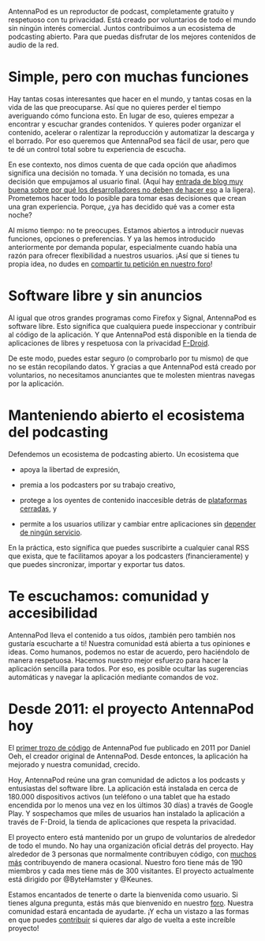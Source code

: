 AntennaPod es un reproductor de podcast, completamente gratuito y respetuoso con tu privacidad. Está creado por voluntarios de todo el mundo sin ningún interés comercial. Juntos contribuimos a un ecosistema de podcasting abierto. Para que puedas disfrutar de los mejores contenidos de audio de la red.

# Simple, pero con muchas funciones

Hay tantas cosas interesantes que hacer en el mundo, y tantas cosas en la vida de las que preocuparse. Así que no quieres perder el tiempo averiguando cómo funciona esto. En lugar de eso, quieres empezar a encontrar y escuchar grandes contenidos. Y quieres poder organizar el contenido, acelerar o ralentizar la reproducción y automatizar la descarga y el borrado. Por eso queremos que AntennaPod sea fácil de usar, pero que te dé un control total sobre tu experiencia de escucha.

En ese contexto, nos dimos cuenta de que cada opción que añadimos significa una decisión no tomada. Y una decisión no tomada, es una decisión que empujamos al usuario final. (Aquí hay [entrada de blog muy buena sobre por qué los desarrolladores no deben de hacer eso](http://neugierig.org/software/blog/2018/07/options.html) a la ligera). Prometemos hacer todo lo posible para tomar esas decisiones que crean una gran experiencia. Porque, ¿ya has decidido qué vas a comer esta noche?

Al mismo tiempo: no te preocupes. Estamos abiertos a introducir nuevas funciones, opciones o preferencias. Y ya las hemos introducido anteriormente por demanda popular, especialmente cuando había una razón para ofrecer flexibilidad a nuestros usuarios. ¡Así que si tienes tu propia idea, no dudes en [compartir tu petición en nuestro foro](https://forum.antennapod.org/c/feature-request)!

# Software libre y sin anuncios

Al igual que otros grandes programas como Firefox y Signal, AntennaPod es software libre. Esto significa que cualquiera puede inspeccionar y contribuir al código de la aplicación. Y que AntennaPod está disponible en la tienda de aplicaciones de libres y respetuosa con la privacidad [F-Droid](https://www.f-droid.org/packages/de.danoeh.antennapod/).

De este modo, puedes estar seguro (o comprobarlo por tu mismo) de que no se están recopilando datos. Y gracias a que AntennaPod está creado por voluntarios, no necesitamos anunciantes que te molesten mientras navegas por la aplicación.

# Manteniendo abierto el ecosistema del podcasting

Defendemos un ecosistema de podcasting abierto. Un ecosistema que

* apoya la libertad de expresión,

* premia a los podcasters por su trabajo creativo,

* protege a los oyentes de contenido inaccesible detrás de [plataformas cerradas](https://en.wikipedia.org/wiki/Walled_garden_(technology)), y

* permite a los usuarios utilizar y cambiar entre aplicaciones sin [depender de ningún servicio](https://en.wikipedia.org/wiki/Vendor_lock-in).

En la práctica, esto significa que puedes suscribirte a cualquier canal RSS que exista, que te facilitamos apoyar a los podcasters (financieramente) y que puedes sincronizar, importar y exportar tus datos.

# Te escuchamos: comunidad y accesibilidad

AntennaPod lleva el contenido a tus oídos, ¡también pero también nos gustaría escucharte a ti! Nuestra comunidad está abierta a tus opiniones e ideas. Como humanos, podemos no estar de acuerdo, pero haciéndolo de manera respetuosa. Hacemos nuestro mejor esfuerzo para hacer la aplicación sencilla para todos. Por eso, es posible ocultar las sugerencias automáticas y navegar la aplicación mediante comandos de voz.

# Desde 2011: el proyecto AntennaPod hoy

El [primer trozo de código](https://github.com/AntennaPod/AntennaPod/commit/c9283f09dced6f156e13675ef4c13ebeb20cb9e5) de AntennaPod fue publicado en 2011 por Daniel Oeh, el creador original de AntennaPod. Desde entonces, la aplicación ha mejorado y nuestra comunidad, crecido.

Hoy, AntennaPod reúne una gran comunidad de adictos a los podcasts y entusiastas del software libre. La aplicación está instalada en cerca de 180.000 dispositivos activos (un teléfono o una tablet que ha estado encendida por lo menos una vez en los últimos 30 días) a través de Google Play. Y sospechamos que miles de usuarios han instalado la aplicación a través de F-Droid, la tienda de aplicaciones que respeta la privacidad.

El proyecto entero está mantenido por un grupo de voluntarios de alrededor de todo el mundo. No hay una organización oficial detrás del proyecto. Hay alrededor de 3 personas que normalmente contribuyen código, con [muchos más](https://github.com/AntennaPod/AntennaPod/graphs/contributors) contribuyendo de manera ocasional. Nuestro foro tiene más de 190 miembros y cada mes tiene más de 300 visitantes. El proyecto actualmente está dirigido por @ByteHamster y @Keunes.

Estamos encantados de tenerte o darte la bienvenida como usuario. Si tienes alguna pregunta, estás más que bienvenido en nuestro [foro](https://forum.antennapod.org). Nuestra comunidad estará encantada de ayudarte. ¡Y echa un vistazo a las formas en que puedes [contribuir](/contribute/) si quieres dar algo de vuelta a este increíble proyecto!
